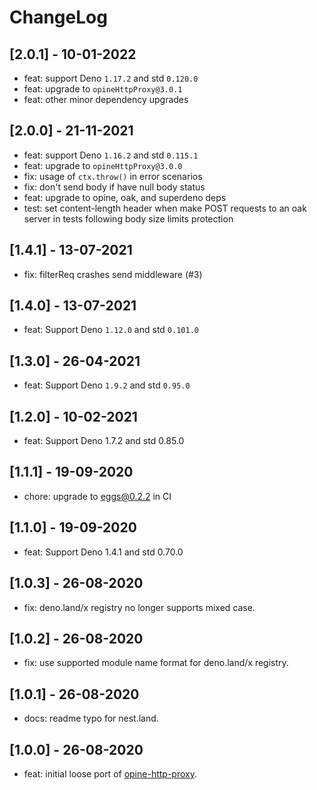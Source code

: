 # ChangeLog

## [2.0.1] - 10-01-2022

- feat: support Deno `1.17.2` and std `0.120.0`
- feat: upgrade to `opineHttpProxy@3.0.1`
- feat: other minor dependency upgrades

## [2.0.0] - 21-11-2021

- feat: support Deno `1.16.2` and std `0.115.1`
- feat: upgrade to `opineHttpProxy@3.0.0`
- fix: usage of `ctx.throw()` in error scenarios
- fix: don't send body if have null body status
- feat: upgrade to opine, oak, and superdeno deps
- test: set content-length header when make POST requests to an oak server in tests following body size limits protection

## [1.4.1] - 13-07-2021

- fix: filterReq crashes send middleware (#3)

## [1.4.0] - 13-07-2021

- feat: Support Deno `1.12.0` and std `0.101.0`

## [1.3.0] - 26-04-2021

- feat: Support Deno `1.9.2` and std `0.95.0`

## [1.2.0] - 10-02-2021

- feat: Support Deno 1.7.2 and std 0.85.0

## [1.1.1] - 19-09-2020

- chore: upgrade to eggs@0.2.2 in CI

## [1.1.0] - 19-09-2020

- feat: Support Deno 1.4.1 and std 0.70.0

## [1.0.3] - 26-08-2020

- fix: deno.land/x registry no longer supports mixed case.

## [1.0.2] - 26-08-2020

- fix: use supported module name format for deno.land/x registry.

## [1.0.1] - 26-08-2020

- docs: readme typo for nest.land.

## [1.0.0] - 26-08-2020

- feat: initial loose port of [opine-http-proxy](https://github.com/cmorten/opine-http-proxy).
